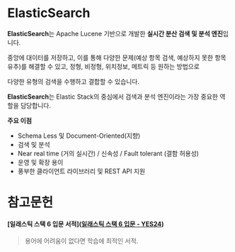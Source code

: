 # ElasticSearch

**ElasticSearch**는 Apache Lucene 기반으로 개발한 **실시간 분산 검색 및 분석 엔진**입니다. 

중앙에 대이터를 저장하고, 이를 통해 다양한 문제(예상 항목 검색, 예상하지 못한 항목 유추)를 해결할 수 있고, 정형, 비정형, 위치정보, 메트릭 등  원하는 방법으로

다양한 유형의 검색을 수행하고 결합할 수 있습니다.

**ElasticSearch**는 Elastic Stack의 중심에서 검색과 분석 엔진이라는 가장 중요한 역할을 담당합니다.



**주요 이점**

- Schema Less 및 Document-Oriented(지향)
- 검색 및 분석
- Near real time (거의 실시간)  /  신속성  / Fault tolerant (결함 허용성)
- 운영 및 확장 용이
- 풍부한 클라이언트 라이브러리 및 REST API 지원









# 참고문헌

#### [일래스틱 스택 6 입문 서적]([일래스틱 스택 6 입문 - YES24](http://www.yes24.com/Product/Goods/61155479))

> 용어에 어려움이 없다면 학습에 최적인 서적.